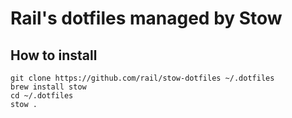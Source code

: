 # Rail's dotfiles managed by Stow

## How to install

```shell
git clone https://github.com/rail/stow-dotfiles ~/.dotfiles
brew install stow
cd ~/.dotfiles
stow .
```
